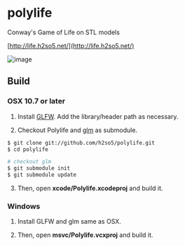 polylife
========

Conway's Game of Life on STL models

[http://life.h2so5.net/](http://life.h2so5.net/)

![image](http://life.h2so5.net/polylife.png)

## Build

### OSX 10.7 or later

1) Install [GLFW](http://www.glfw.org/). Add the library/header path as necessary.

2) Checkout Polylife and [glm](http://glm.g-truc.net/) as submodule.

```bash
$ git clone git://github.com/h2so5/polylife.git
$ cd polylife

# checkout glm
$ git submodule init
$ git submodule update
```
3) Then, open __xcode/Polylife.xcodeproj__ and build it.

### Windows

1) Install GLFW and glm same as OSX.

2) Then, open __msvc/Polylife.vcxproj__ and build it.
